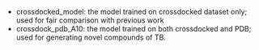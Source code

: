 - crossdocked_model: the model trained on crossdocked dataset only; used for fair comparison with previous work
- crossdock_pdb_A10:  the model trained on both crossdocked and PDB; used for generating novel compounds of TB.